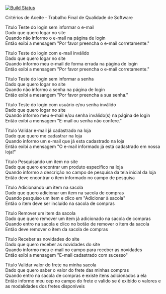 [![Build Status](https://travis-ci.org/lkrjunior/QualidadeSoftwareTrabalhoFinalPos.svg?branch=master)](https://travis-ci.org/lkrjunior/QualidadeSoftwareTrabalhoFinalPos)

Critérios de Aceite - Trabalho Final de Qualidade de Software<br>

Titulo	Teste do login sem informar o e-mail<br>
Dado	que quero logar no site<br>
Quando	não informo o e-mail na página de login<br>
Então	exibi a mensagem "Por favor preencha o e-mail corretamente."<br>

Titulo	Teste do login com e-mail inválido<br>
Dado	que quero logar no site<br>
Quando	informo meu e-mail de forma errada na página de login<br>
Então	exibi a mensagem "Por favor preencha o e-mail corretamente."<br>

Titulo	Teste do login sem informar a senha<br>
Dado	que quero logar no site<br>
Quando	não informo a senha na página de login<br>
Então	exibi a mesangem "Por favor preencha a sua senha."<br>

Titulo	Teste do login com usuário e/ou senha inválido<br>
Dado	que quero logar no site<br>
Quando	informo meu e-mail e/ou senha inválido(s) na página de login<br>
Então	exibi a mensagem "E-mail ou senha não confere."<br>

Titulo	Validar e-mail já cadastrado na loja<br>
Dado	que quero me cadastrar na loja<br>
Quando	informo um e-mail que já esta cadastrado na loja<br>
Então	exibi a mensagem "O e-mail informado já está cadastrado em nossa loja!"<br>

Titulo	Pesquisando um item no site<br>
Dado	que quero encontrar um produto especifico na loja<br>
Quando	informo a descrição no campo de pesquisa da tela inicial da loja<br>
Então	deve encontrar o item informado no campo de pesquisa<br>

Titulo	Adicionando um item na sacola<br>
Dado	que quero adicionar um item na sacola de compras<br>
Quando	pesquiso um item e clico em "Adicionar à sacola"<br>
Então	o item deve ser incluído na sacola de compras<br>

Titulo	Remover um item da sacola<br>
Dado	que quero remover um item já adicionado na sacola de compras<br>
Quando	entro na sacola e clico no botão de remover o item da sacola<br>
Então	deve remover o item da sacola de compras<br>

Titulo	Receber as novidades do site<br>
Dado	que quero receber as novidades do site<br>
Quando	informo meu e-mail no campo para receber as novidades<br>
Então	exibi a mensagem "E-mail cadastrado com sucesso"<br>

Titulo	Validar valor do frete na minha sacola<br>
Dado	que quero saber o valor do frete das minhas compras<br>
Quando	entro na sacola de compras e existe itens adicionados a ela<br>
Então	informo meu cep no campo do frete e valido se é exibido o valores e as modalidades dos fretes disponiveis<br>